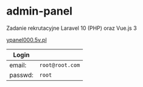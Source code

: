 # admin-panel
Zadanie rekrutacyjne Laravel 10 (PHP) oraz Vue.js 3

[ypanel000.5v.pl](https://ypanel000.5v.pl)


| Login |  |
| ----------- | ----------- |
| email: | `root@root.com` |
| passwd: | `root` |